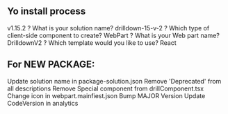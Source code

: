 ## Yo install process
v1.15.2
? What is your solution name? drilldown-15-v-2
? Which type of client-side component to create? WebPart
? What is your Web part name? DrilldownV2
? Which template would you like to use? React



## For NEW PACKAGE:
Update solution name in package-solution.json
Remove 'Deprecated' from all descriptions
Remove Special component from drillComponent.tsx
Change icon in webpart.mainfiest.json
Bump MAJOR Version
Update CodeVersion in analytics